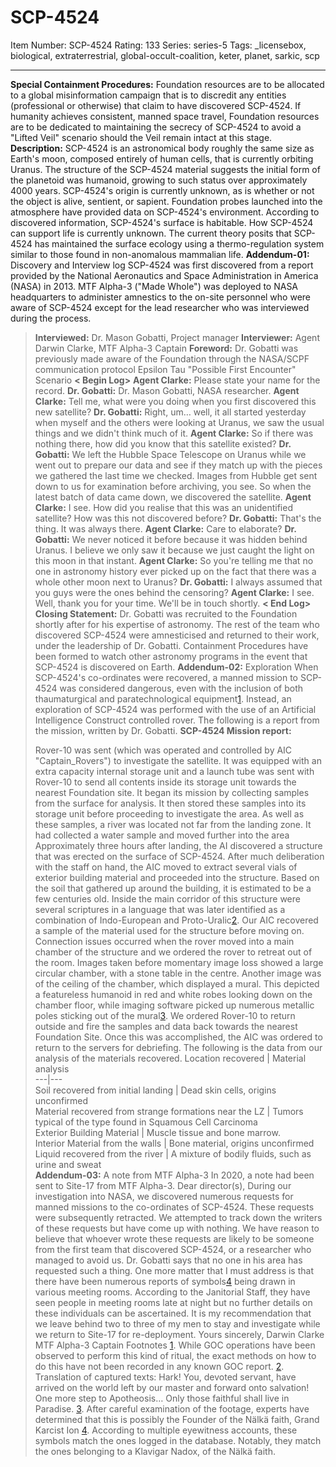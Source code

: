 # SCP-4524
Item Number: SCP-4524
Rating: 133
Series: series-5
Tags: _licensebox, biological, extraterrestrial, global-occult-coalition, keter, planet, sarkic, scp

---

**Special Containment Procedures:** Foundation resources are to be allocated to a global misinformation campaign that is to discredit any entities (professional or otherwise) that claim to have discovered SCP-4524.
If humanity achieves consistent, manned space travel, Foundation resources are to be dedicated to maintaining the secrecy of SCP-4524 to avoid a "Lifted Veil" scenario should the Veil remain intact at this stage.
**Description:** SCP-4524 is an astronomical body roughly the same size as Earth's moon, composed entirely of human cells, that is currently orbiting Uranus. The structure of the SCP-4524 material suggests the initial form of the planetoid was humanoid, growing to such status over approximately 4000 years. SCP-4524's origin is currently unknown, as is whether or not the object is alive, sentient, or sapient.
Foundation probes launched into the atmosphere have provided data on SCP-4524's environment. According to discovered information, SCP-4524's surface is habitable. How SCP-4524 can support life is currently unknown. The current theory posits that SCP-4524 has maintained the surface ecology using a thermo-regulation system similar to those found in non-anomalous mammalian life.
**Addendum-01:** Discovery and Interview log
SCP-4524 was first discovered from a report provided by the National Aeronautics and Space Administration in America (NASA) in 2013. MTF Alpha-3 ("Made Whole") was deployed to NASA headquarters to administer amnestics to the on-site personnel who were aware of SCP-4524 except for the lead researcher who was interviewed during the process.
> **Interviewed:** Dr. Mason Gobatti, Project manager
> **Interviewer:** Agent Darwin Clarke, MTF Alpha-3 Captain
> **Foreword:** Dr. Gobatti was previously made aware of the Foundation through the NASA/SCPF communication protocol Epsilon Tau "Possible First Encounter" Scenario
> **< Begin Log>**
> **Agent Clarke:** Please state your name for the record.
> **Dr. Gobatti:** Dr. Mason Gobatti, NASA researcher.
> **Agent Clarke:** Tell me, what were you doing when you first discovered this new satellite?
> **Dr. Gobatti:** Right, um… well, it all started yesterday when myself and the others were looking at Uranus, we saw the usual things and we didn't think much of it.
> **Agent Clarke:** So if there was nothing there, how did you know that this satellite existed?
> **Dr. Gobatti:** We left the Hubble Space Telescope on Uranus while we went out to prepare our data and see if they match up with the pieces we gathered the last time we checked. Images from Hubble get sent down to us for examination before archiving, you see. So when the latest batch of data came down, we discovered the satellite.
> **Agent Clarke:** I see. How did you realise that this was an unidentified satellite? How was this not discovered before?
> **Dr. Gobatti:** That's the thing. It was always there.
> **Agent Clarke:** Care to elaborate?
> **Dr. Gobatti:** We never noticed it before because it was hidden behind Uranus. I believe we only saw it because we just caught the light on this moon in that instant.
> **Agent Clarke:** So you're telling me that no one in astronomy history ever picked up on the fact that there was a whole other moon next to Uranus?
> **Dr. Gobatti:** I always assumed that you guys were the ones behind the censoring?
> **Agent Clarke:** I see. Well, thank you for your time. We'll be in touch shortly.
> **< End Log>**
> **Closing Statement:** Dr. Gobatti was recruited to the Foundation shortly after for his expertise of astronomy. The rest of the team who discovered SCP-4524 were amnesticised and returned to their work, under the leadership of Dr. Gobatti.
> Containment Procedures have been formed to watch other astronomy programs in the event that SCP-4524 is discovered on Earth.
**Addendum-02:** Exploration
When SCP-4524's co-ordinates were recovered, a manned mission to SCP-4524 was considered dangerous, even with the inclusion of both thaumaturgical and paratechnological equipment[1](javascript:;). Instead, an exploration of SCP-4524 was performed with the use of an Artificial Intelligence Construct controlled rover.
The following is a report from the mission, written by Dr. Gobatti.
> **SCP-4524 Mission report:**
>   
>  Rover-10 was sent (which was operated and controlled by AIC "Captain_Rovers") to investigate the satellite. It was equipped with an extra capacity internal storage unit and a launch tube was sent with Rover-10 to send all contents inside its storage unit towards the nearest Foundation site. 
> It began its mission by collecting samples from the surface for analysis. It then stored these samples into its storage unit before proceeding to investigate the area. As well as these samples, a river was located not far from the landing zone. It had collected a water sample and moved further into the area
> Approximately three hours after landing, the AI discovered a structure that was erected on the surface of SCP-4524. After much deliberation with the staff on hand, the AIC moved to extract several vials of exterior building material and proceeded into the structure. Based on the soil that gathered up around the building, it is estimated to be a few centuries old.
> Inside the main corridor of this structure were several scriptures in a language that was later identified as a combination of Indo-European and Proto-Uralic[2](javascript:;). Our AIC recovered a sample of the material used for the structure before moving on.
> Connection issues occurred when the rover moved into a main chamber of the structure and we ordered the rover to retreat out of the room. Images taken before momentary image loss showed a large circular chamber, with a stone table in the centre. Another image was of the ceiling of the chamber, which displayed a mural. This depicted a featureless humanoid in red and white robes looking down on the chamber floor, while imaging software picked up numerous metallic poles sticking out of the mural[3](javascript:;).
> We ordered Rover-10 to return outside and fire the samples and data back towards the nearest Foundation Site. Once this was accomplished, the AIC was ordered to return to the servers for debriefing. The following is the data from our analysis of the materials recovered.
> Location recovered | Material analysis  
> ---|---  
> Soil recovered from initial landing | Dead skin cells, origins unconfirmed  
> Material recovered from strange formations near the LZ | Tumors typical of the type found in Squamous Cell Carcinoma  
> Exterior Building Material | Muscle tissue and bone marrow.  
> Interior Material from the walls | Bone material, origins unconfirmed  
> Liquid recovered from the river | A mixture of bodily fluids, such as urine and sweat  
**Addendum-03:** A note from MTF Alpha-3
In 2020, a note had been sent to Site-17 from MTF Alpha-3.
> Dear director(s),
> During our investigation into NASA, we discovered numerous requests for manned missions to the co-ordinates of SCP-4524. These requests were subsequently retracted. We attempted to track down the writers of these requests but have come up with nothing.
> We have reason to believe that whoever wrote these requests are likely to be someone from the first team that discovered SCP-4524, or a researcher who managed to avoid us. Dr. Gobatti says that no one in his area has requested such a thing.
> One more matter that I must address is that there have been numerous reports of symbols[4](javascript:;) being drawn in various meeting rooms. According to the Janitorial Staff, they have seen people in meeting rooms late at night but no further details on these individuals can be ascertained. It is my recommendation that we leave behind two to three of my men to stay and investigate while we return to Site-17 for re-deployment.
> Yours sincerely,
> Darwin Clarke  
>  MTF Alpha-3 Captain
Footnotes
[1](javascript:;). While GOC operations have been observed to perform this kind of ritual, the exact methods on how to do this have not been recorded in any known GOC report.
[2](javascript:;). Translation of captured texts: Hark! You, devoted servant, have arrived on the world left by our master and forward onto salvation! One more step to Apotheosis… Only those faithful shall live in Paradise.
[3](javascript:;). After careful examination of the footage, experts have determined that this is possibly the Founder of the Nälkä faith, Grand Karcist Ion
[4](javascript:;). According to multiple eyewitness accounts, these symbols match the ones logged in the database. Notably, they match the ones belonging to a Klavigar Nadox, of the Nälkä faith.